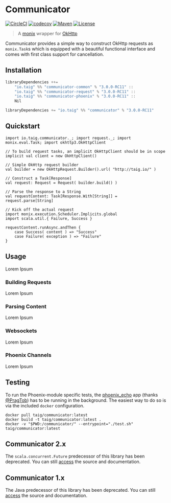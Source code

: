 # Communicator

[![CircleCI](https://circleci.com/gh/Taig/communicator/tree/master.svg?style=shield)](https://circleci.com/gh/Taig/communicator/tree/master)
[![codecov](https://codecov.io/github/Taig/Communicator/coverage.svg?branch=master)](https://codecov.io/github/Taig/Communicator?branch=master)
[![Maven](https://img.shields.io/maven-central/v/io.taig/communicator_2.11.svg)](http://search.maven.org/#artifactdetails%7Cio.taig%7Ccommunicator_2.11%7C3.0.0%7Cjar)
[![License](https://img.shields.io/badge/license-MIT-blue.svg)](https://raw.githubusercontent.com/Taig/Communicator/master/LICENSE)

> A [monix][1] wrapper for [OkHttp][2]

Communicator provides a simple way to construct OkHttp requests as `monix.Task`s which is equipped with a beautiful functional interface and comes with first class support for cancellation.

## Installation

```scala
libraryDependencies ++=
    "io.taig" %% "communicator-common" % "3.0.0-RC11" ::
    "io.taig" %% "communicator-request" % "3.0.0-RC11" ::
    "io.taig" %% "communicator-phoenix" % "3.0.0-RC11" ::
    Nil
```

```scala
libraryDependencies += "io.taig" %% "communicator" % "3.0.0-RC11"
```

## Quickstart

```tut
import io.taig.communicator._; import request._; import monix.eval.Task; import okhttp3.OkHttpClient

// To build request tasks, an implicit OkHttpClient should be in scope
implicit val client = new OkHttpClient()

// Simple OkHttp request builder
val builder = new OkHttpRequest.Builder().url( "http://taig.io/" )

// Construct a Task[Response]
val request: Request = Request( builder.build() )

// Parse the response to a String
val requestContent: Task[Response.With[String]] = request.parse[String]

// Kick off the actual request
import monix.execution.Scheduler.Implicits.global
import scala.util.{ Failure, Success }

requestContent.runAsync.andThen {
    case Success( content ) => "Success"
    case Failure( exception ) => "Failure"
}
```

## Usage

Lorem Ipsum

### Building Requests

Lorem Ipsum

### Parsing Content

Lorem Ipsum

### Websockets

Lorem Ipsum

### Phoenix Channels

Lorem Ipsum

## Testing

To run the Phoenix-module specific tests, the [phoenix_echo][5] app (thanks [@PragTob][6]) has to be running in the background. The easiest way to do so is via the included `docker` configuration.
```
docker pull taig/communicator:latest
docker build -t taig/communicator:latest .
docker -v "$PWD:/communicator/" --entrypoint="./test.sh" taig/communicator:latest
```

## Communicator 2.x

The `scala.concurrent.Future` predecessor of this library has been deprecated. You can still [access][3] the source and documentation.

## Communicator 1.x

The Java predecessor of this library has been deprecated. You can still [access][4] the source and documentation.

[1]: https://monix.io/
[2]: http://square.github.io/okhttp/
[3]: https://github.com/Taig/Communicator/tree/2.3.2
[4]: https://github.com/Taig/Communicator/tree/f820d08b1cc4d77083e384568ce89223e53ab693
[5]: https://github.com/PragTob/phoenix_echo
[6]: https://github.com/PragTob